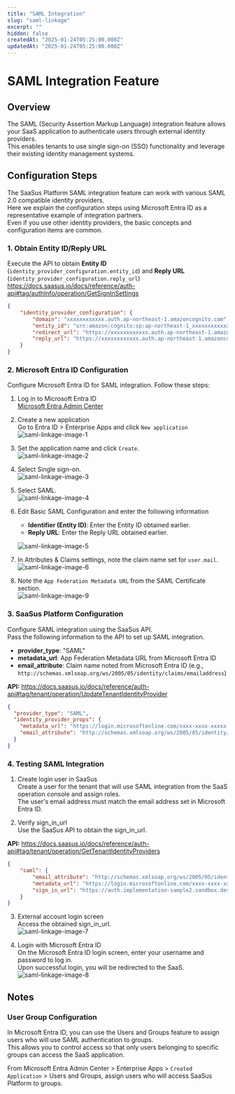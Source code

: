 ```yaml
---
title: "SAML Integration"
slug: "saml-linkage"
excerpt: ""
hidden: false
createdAt: "2025-01-24T05:25:00.000Z"
updatedAt: "2025-01-24T05:25:00.000Z"
---
```


# SAML Integration Feature

## Overview

The SAML (Security Assertion Markup Language) integration feature allows your SaaS application to authenticate users through external identity providers.  
This enables tenants to use single sign-on (SSO) functionality and leverage their existing identity management systems.

## Configuration Steps

The SaaSus Platform SAML integration feature can work with various SAML 2.0 compatible identity providers.  
Here we explain the configuration steps using Microsoft Entra ID as a representative example of integration partners.  
Even if you use other identity providers, the basic concepts and configuration items are common.  

### 1. Obtain Entity ID/Reply URL
Execute the API to obtain **Entity ID** (`identity_provider_configuration.entity_id`) and **Reply URL** (`identity_provider_configuration.reply_url`)  
https://docs.saasus.io/docs/reference/auth-api#tag/authInfo/operation/GetSignInSettings

```json
{
    "identity_provider_configuration": {
        "domain": "xxxxxxxxxxxx.auth.ap-northeast-1.amazoncognito.com",
        "entity_id": "urn:amazon:cognito:sp:ap-northeast-1_xxxxxxxxxxxx",
        "redirect_url": "https://xxxxxxxxxxxx.auth.ap-northeast-1.amazoncognito.com/oauth2/idpresponse",
        "reply_url": "https://xxxxxxxxxxxx.auth.ap-northeast-1.amazoncognito.com/saml2/idpresponse"
    }
}
```
### 2. Microsoft Entra ID Configuration
Configure Microsoft Entra ID for SAML integration. Follow these steps:

1. Log in to Microsoft Entra ID  
[Microsoft Entra Admin Center](https://entra.microsoft.com/#home)

2. Create a new application  
    Go to Entra ID > Enterprise Apps and click `New application`  
    ![saml-linkage-image-1](/img/part-4/saml-linkage/saml-linkage-image-1.png)


3. Set the application name and click `Create`.  
    ![saml-linkage-image-2](/img/part-4/saml-linkage/saml-linkage-image-2.png)

4. Select Single sign-on.  
    ![saml-linkage-image-3](/img/part-4/saml-linkage/saml-linkage-image-3.png)

5. Select SAML.  
    ![saml-linkage-image-4](/img/part-4/saml-linkage/saml-linkage-image-4.png)

6. Edit Basic SAML Configuration and enter the following information  
   - **Identifier (Entity ID)**: Enter the Entity ID obtained earlier.
   - **Reply URL**: Enter the Reply URL obtained earlier.

    ![saml-linkage-image-5](/img/part-4/saml-linkage/saml-linkage-image-5.png)

7. In Attributes & Claims settings, note the claim name set for `user.mail`.  
    ![saml-linkage-image-6](/img/part-4/saml-linkage/saml-linkage-image-6.png)

8. Note the `App Federation Metadata URL` from the SAML Certificate section.  
    ![saml-linkage-image-9](/img/part-4/saml-linkage/saml-linkage-image-9.png)

### 3. SaaSus Platform Configuration  
Configure SAML integration using the SaaSus API.  
Pass the following information to the API to set up SAML integration.  

- **provider_type**: "SAML"
- **metadata_url**: App Federation Metadata URL from Microsoft Entra ID
- **email_attribute**: Claim name noted from Microsoft Entra ID (e.g., `http://schemas.xmlsoap.org/ws/2005/05/identity/claims/emailaddress`)

**API:** https://docs.saasus.io/docs/reference/auth-api#tag/tenant/operation/UpdateTenantIdentityProvider

```json
{
  "provider_type": "SAML",
  "identity_provider_props": {
    "metadata_url": "https://login.microsoftonline.com/xxxx-xxxx-xxxxx-xxxx-xxxx/federationmetadata/2007-06/federationmetadata.xml?appid=xxxx-xxxx-xxxxx-xxxx-xxxx",
    "email_attribute": "http://schemas.xmlsoap.org/ws/2005/05/identity/claims/emailaddress"
  }
}
```

### 4. Testing SAML Integration
1. Create login user in SaaSus  
    Create a user for the tenant that will use SAML integration from the SaaS operation console and assign roles.  
    The user's email address must match the email address set in Microsoft Entra ID.  

2. Verify sign_in_url  
    Use the SaaSus API to obtain the sign_in_url.  

**API:** https://docs.saasus.io/docs/reference/auth-api#tag/tenant/operation/GetTenantIdentityProviders
```json
{
    "saml": {
        "email_attribute": "http://schemas.xmlsoap.org/ws/2005/05/identity/claims/emailaddress",
        "metadata_url": "https://login.microsoftonline.com/xxxx-xxxx-xxxxx-xxxx-xxxx/federationmetadata/2007-06/federationmetadata.xml?appid=xxxx-xxxx-xxxxx-xxxx-xxxx",
        "sign_in_url": "https://auth.implementation-sample2.sandbox.dev.saasus.io/sign-in/saml/6PcH3PYyte8ZTDZ65ul5jE"
    }
}
```
3. External account login screen  
    Access the obtained sign_in_url.  
    ![saml-linkage-image-7](/img/part-4/saml-linkage/saml-linkage-image-7.png)

4. Login with Microsoft Entra ID  
    On the Microsoft Entra ID login screen, enter your username and password to log in.  
    Upon successful login, you will be redirected to the SaaS.  
    ![saml-linkage-image-8](/img/part-4/saml-linkage/saml-linkage-image-8.png)

## Notes

### User Group Configuration  
In Microsoft Entra ID, you can use the Users and Groups feature to assign users who will use SAML authentication to groups.  
This allows you to control access so that only users belonging to specific groups can access the SaaS application.

From Microsoft Entra Admin Center > Enterprise Apps > `Created Application` > Users and Groups, assign users who will access SaaSus Platform to groups.